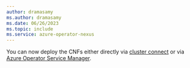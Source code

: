 ```yaml
---
author: dramasamy
ms.author: dramasamy
ms.date: 06/26/2023
ms.topic: include
ms.service: azure-operator-nexus
---
```


You can now deploy the CNFs either directly via [cluster connect](../../../azure-arc/kubernetes/cluster-connect.md) or via [Azure Operator Service Manager](../../../operator-service-manager/azure-operator-service-manager-overview.md).
